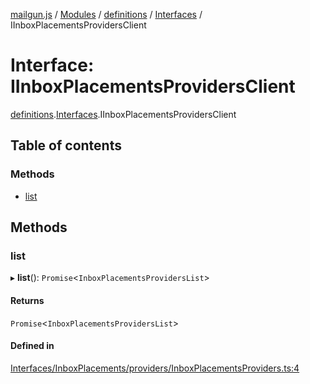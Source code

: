[mailgun.js](../README.md) / [Modules](../modules.md) / [definitions](../modules/definitions.md) / [Interfaces](../modules/definitions.Interfaces.md) / IInboxPlacementsProvidersClient

# Interface: IInboxPlacementsProvidersClient

[definitions](../modules/definitions.md).[Interfaces](../modules/definitions.Interfaces.md).IInboxPlacementsProvidersClient

## Table of contents

### Methods

- [list](definitions.Interfaces.IInboxPlacementsProvidersClient.md#list)

## Methods

### list

▸ **list**(): `Promise`\<`InboxPlacementsProvidersList`\>

#### Returns

`Promise`\<`InboxPlacementsProvidersList`\>

#### Defined in

[Interfaces/InboxPlacements/providers/InboxPlacementsProviders.ts:4](https://github.com/mailgun/mailgun.js/blob/d73f136/lib/Interfaces/InboxPlacements/providers/InboxPlacementsProviders.ts#L4)
